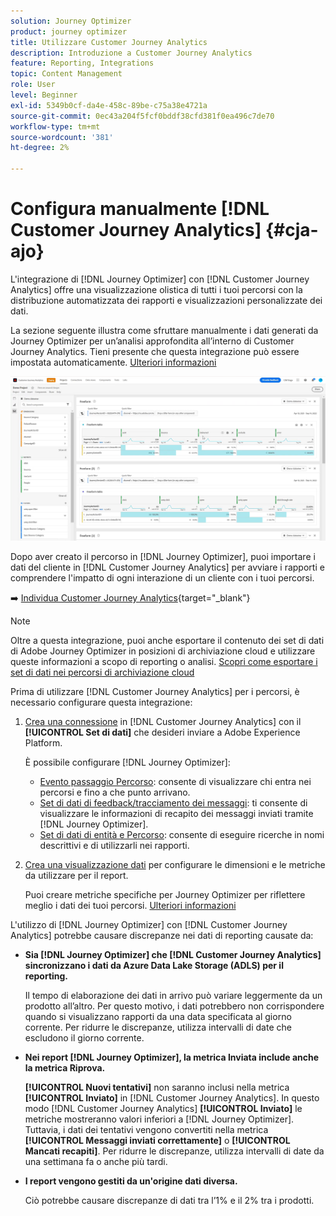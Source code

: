```yaml
---
solution: Journey Optimizer
product: journey optimizer
title: Utilizzare Customer Journey Analytics
description: Introduzione a Customer Journey Analytics
feature: Reporting, Integrations
topic: Content Management
role: User
level: Beginner
exl-id: 5349b0cf-da4e-458c-89be-c75a38e4721a
source-git-commit: 0ec43a204f5fcf0bddf38cfd381f0ea496c7de70
workflow-type: tm+mt
source-wordcount: '381'
ht-degree: 2%

---
```


# Configura manualmente [!DNL Customer Journey Analytics] {#cja-ajo}

L&#39;integrazione di [!DNL Journey Optimizer] con [!DNL Customer Journey Analytics] offre una visualizzazione olistica di tutti i tuoi percorsi con la distribuzione automatizzata dei rapporti e visualizzazioni personalizzate dei dati.

La sezione seguente illustra come sfruttare manualmente i dati generati da Journey Optimizer per un’analisi approfondita all’interno di Customer Journey Analytics. Tieni presente che questa integrazione può essere impostata automaticamente. [Ulteriori informazioni](report-gs-cja.md)

![](assets/cja.png)

Dopo aver creato il percorso in [!DNL Journey Optimizer], puoi importare i dati del cliente in [!DNL Customer Journey Analytics] per avviare i rapporti e comprendere l&#39;impatto di ogni interazione di un cliente con i tuoi percorsi.

➡️ [Individua Customer Journey Analytics](https://experienceleague.adobe.com/it/docs/analytics-platform/using/integrations/ajo#manually-configure-a-data-view-to-be-used-with-journey-optimizer){target="_blank"}

>[!NOTE]
>
>Oltre a questa integrazione, puoi anche esportare il contenuto dei set di dati di Adobe Journey Optimizer in posizioni di archiviazione cloud e utilizzare queste informazioni a scopo di reporting o analisi. [Scopri come esportare i set di dati nei percorsi di archiviazione cloud](../data/export-datasets.md)
>

Prima di utilizzare [!DNL Customer Journey Analytics] per i percorsi, è necessario configurare questa integrazione:

1. [Crea una connessione](https://experienceleague.adobe.com/docs/analytics-platform/using/cja-connections/create-connection.html?lang=it) in [!DNL Customer Journey Analytics] con il **[!UICONTROL Set di dati]** che desideri inviare a Adobe Experience Platform.

   È possibile configurare [!DNL Journey Optimizer]:
   * [Evento passaggio Percorso](../data/datasets-query-examples.md#journey-step-event): consente di visualizzare chi entra nei percorsi e fino a che punto arrivano.
   * [Set di dati di feedback/tracciamento dei messaggi](../data/datasets-query-examples.md#message-feedback-event-dataset): ti consente di visualizzare le informazioni di recapito dei messaggi inviati tramite [!DNL Journey Optimizer].
   * [Set di dati di entità e Percorso](../data/datasets-query-examples.md#entity-dataset): consente di eseguire ricerche in nomi descrittivi e di utilizzarli nei rapporti.

1. [Crea una visualizzazione dati](https://experienceleague.adobe.com/docs/analytics-platform/using/cja-dataviews/create-dataview.html?lang=it) per configurare le dimensioni e le metriche da utilizzare per il report.

   Puoi creare metriche specifiche per Journey Optimizer per riflettere meglio i dati dei tuoi percorsi. [Ulteriori informazioni](https://experienceleague.adobe.com/docs/analytics-platform/using/integrations/ajo.html?lang=it#configure-the-data-view-to-accommodate-journey-optimizer-dimensions-and-metrics)

L&#39;utilizzo di [!DNL Journey Optimizer] con [!DNL Customer Journey Analytics] potrebbe causare discrepanze nei dati di reporting causate da:

* **Sia [!DNL Journey Optimizer] che [!DNL Customer Journey Analytics] sincronizzano i dati da Azure Data Lake Storage (ADLS) per il reporting.**

  Il tempo di elaborazione dei dati in arrivo può variare leggermente da un prodotto all’altro. Per questo motivo, i dati potrebbero non corrispondere quando si visualizzano rapporti da una data specificata al giorno corrente. Per ridurre le discrepanze, utilizza intervalli di date che escludono il giorno corrente.

* **Nei report [!DNL Journey Optimizer], la metrica Inviata include anche la metrica Riprova.**

  **[!UICONTROL Nuovi tentativi]** non saranno inclusi nella metrica **[!UICONTROL Inviato]** in [!DNL Customer Journey Analytics]. In questo modo [!DNL Customer Journey Analytics] **[!UICONTROL Inviato]** le metriche mostreranno valori inferiori a [!DNL Journey Optimizer]. Tuttavia, i dati dei tentativi vengono convertiti nella metrica **[!UICONTROL Messaggi inviati correttamente]** o **[!UICONTROL Mancati recapiti]**.
Per ridurre le discrepanze, utilizza intervalli di date da una settimana fa o anche più tardi.

* **I report vengono gestiti da un&#39;origine dati diversa.**

  Ciò potrebbe causare discrepanze di dati tra l’1% e il 2% tra i prodotti.
